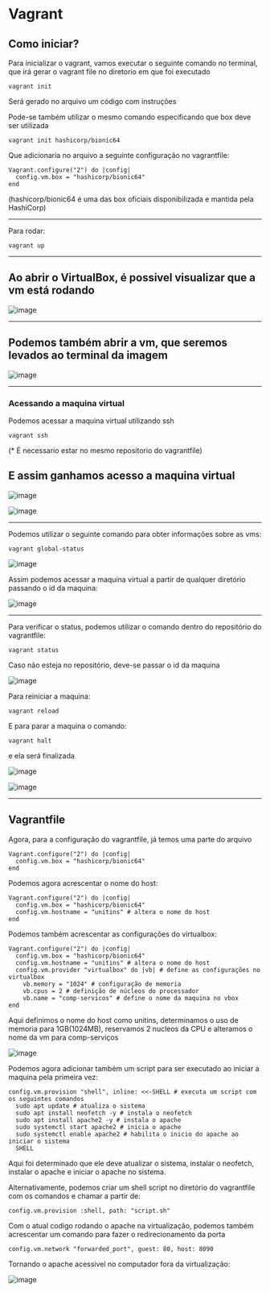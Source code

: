 # Vagrant


## Como iniciar?
Para inicializar o vagrant, vamos executar o seguinte comando no terminal, que irá gerar o vagrant file no diretorio em que foi executado
```
vagrant init
```


Será gerado no arquivo um código com instruções


Pode-se também utilizar o mesmo comando especificando que box deve ser utilizada
```
vagrant init hashicorp/bionic64
```



Que adicionaria no arquivo a seguinte configuração no vagrantfile:
```
Vagrant.configure("2") do |config|
  config.vm.box = "hashicorp/bionic64"
end
```
(hashicorp/bionic64 é uma das box oficiais disponibilizada e mantida pela HashiCorp)


---

Para rodar:
```
vagrant up
```

---
Ao abrir o VirtualBox, é possivel visualizar que a vm está rodando
---
![image](https://github.com/user-attachments/assets/6196845d-e242-4c4e-9671-b90ad7089cae)

---
Podemos também abrir a vm, que seremos levados ao terminal da imagem
---
![image](https://github.com/user-attachments/assets/0e05f573-3760-4459-a192-175167957072)

---
### Acessando a maquina virtual
Podemos acessar a maquina virtual utilizando ssh
```
vagrant ssh
```
(* É necessario estar no mesmo repositorio do vagrantfile)

E assim ganhamos acesso a maquina virtual
---
![image](https://github.com/user-attachments/assets/12d58835-de16-420a-82de-381485f2dd95)

![image](https://github.com/user-attachments/assets/1ff39ccf-05a0-40ac-bf32-c4be9cc46167)

---

Podemos utilizar o seguinte comando para obter informações sobre as vms:
```
vagrant global-status
```
![image](https://github.com/user-attachments/assets/bf08cc3e-49a5-43d7-a9df-29ef3bc687ef)

Assim podemos acessar a maquina virtual a partir de qualquer diretório passando o id da maquina:

![image](https://github.com/user-attachments/assets/9dd97c05-d25e-4481-b1f4-acf6052edeb8)

---

Para verificar o status, podemos utilizar o comando dentro do repositório do vagrantfile:
```
vagrant status
```

Caso não esteja no repositório, deve-se passar o id da maquina

![image](https://github.com/user-attachments/assets/bd7f986a-0159-401b-bfe5-6005e826c141)

Para reiniciar a maquina:
```
vagrant reload
```

E para parar a maquina o comando:
```
vagrant halt
```

e ela será finalizada

![image](https://github.com/user-attachments/assets/30f16866-2ef8-4c50-bf0b-2593bf706684)

![image](https://github.com/user-attachments/assets/67f05887-f36c-4ac4-a2c5-cd70ff2a9f07)

---

## Vagrantfile

Agora, para a configuração do vagrantfile, já temos uma parte do arquivo
```
Vagrant.configure("2") do |config|
  config.vm.box = "hashicorp/bionic64"
end
```

Podemos agora acrescentar o nome do host:

```
Vagrant.configure("2") do |config|
  config.vm.box = "hashicorp/bionic64"
  config.vm.hostname = "unitins" # altera o nome do host
end
```

Podemos também acrescentar as configurações do virtualbox:
```
Vagrant.configure("2") do |config|
  config.vm.box = "hashicorp/bionic64"
  config.vm.hostname = "unitins" # altera o nome do host
  config.vm.provider "virtualbox" do |vb| # define as configurações no virtualbox
    vb.memory = "1024" # configuração de memoria
    vb.cpus = 2 # definição de núcleos do processador
    vb.name = "comp-servicos" # define o nome da maquina no vbox
end
```

Aqui definimos o nome do host como unitins, determinamos o uso de memoria para 1GB(1024MB), reservamos 2 nucleos da CPU e alteramos o nome da vm para comp-serviços

![image](https://github.com/user-attachments/assets/260885de-ed9f-4991-8569-60b73c6fd4a6)

Podemos agora adicionar também um script para ser executado ao iniciar a maquina pela primeira vez:
```
config.vm.provision "shell", inline: <<-SHELL # executa um script com os seguintes comandos
  sudo apt update # atualiza o sistema
  sudo apt install neofetch -y # instala o neofetch
  sudo apt install apache2 -y # instala o apache
  sudo systemctl start apache2 # inicia o apache
  sudo systemctl enable apache2 # habilita o inicio do apache ao iniciar o sistema
  SHELL
```
Aqui foi determinado que ele deve atualizar o sistema, instalar o neofetch, instalar o apache e iniciar o apache no sistema.

Alternativamente, podemos criar um shell script no diretório do vagrantfile com os comandos e chamar a partir de:
```
config.vm.provision :shell, path: "script.sh"
```

Com o atual codigo rodando o apache na virtualização, podemos também acrescentar um comando para fazer o redirecionamento da porta
```
config.vm.network "forwarded_port", guest: 80, host: 8090
```

Tornando o apache acessivel no computador fora da virtualização:

![image](https://github.com/user-attachments/assets/deb779b1-b99e-4210-98ba-002db83209df)
